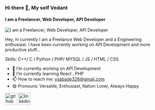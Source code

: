 ### Hi there 👋, My self Vedant
#### I am a Freelancer, Web Developer, API Developer
![I am a Freelancer, Web Developer, API Developer](https://arturssmirnovs.github.io/github-profile-readme-generator/images/banner.png)

Hey, hi currently I am a Freelance Web Developer and a Engineering enthusiast. I have been currently working on API Development and more productive stuff...

Skills: C++/ C  / Python  / PHP/ MYSQL / JS / HTML / CSS

- 🔭 I’m currently working on API Development 
- 🌱 I’m currently learning React , PHP  
- 📫 How to reach me: vsabade326@gmail.com 
- 😄 Pronouns: Versatile, Enthusiast, Nation Lover, Always Happy 


[<img src='https://cdn.jsdelivr.net/npm/simple-icons@3.0.1/icons/github.svg' alt='github' height='40'>](https://github.com/vedant151)  [<img src='https://cdn.jsdelivr.net/npm/simple-icons@3.0.1/icons/linkedin.svg' alt='linkedin' height='40'>](https://www.linkedin.com/in/vedantsabde/)  

